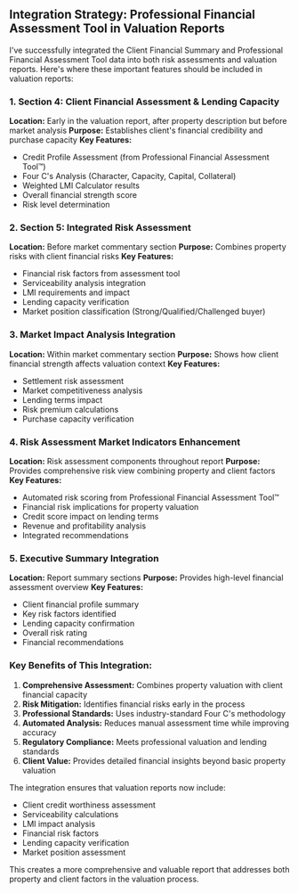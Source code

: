 ## Integration Strategy: Professional Financial Assessment Tool in Valuation Reports

I've successfully integrated the Client Financial Summary and Professional Financial Assessment Tool data into both risk assessments and valuation reports. Here's where these important features should be included in valuation reports:

### 1. **Section 4: Client Financial Assessment & Lending Capacity**
**Location:** Early in the valuation report, after property description but before market analysis
**Purpose:** Establishes client's financial credibility and purchase capacity
**Key Features:**
- Credit Profile Assessment (from Professional Financial Assessment Tool™)
- Four C's Analysis (Character, Capacity, Capital, Collateral)
- Weighted LMI Calculator results
- Overall financial strength score
- Risk level determination

### 2. **Section 5: Integrated Risk Assessment** 
**Location:** Before market commentary section
**Purpose:** Combines property risks with client financial risks
**Key Features:**
- Financial risk factors from assessment tool
- Serviceability analysis integration
- LMI requirements and impact
- Lending capacity verification
- Market position classification (Strong/Qualified/Challenged buyer)

### 3. **Market Impact Analysis Integration**
**Location:** Within market commentary section
**Purpose:** Shows how client financial strength affects valuation context
**Key Features:**
- Settlement risk assessment
- Market competitiveness analysis
- Lending terms impact
- Risk premium calculations
- Purchase capacity verification

### 4. **Risk Assessment Market Indicators Enhancement**
**Location:** Risk assessment components throughout report
**Purpose:** Provides comprehensive risk view combining property and client factors
**Key Features:**
- Automated risk scoring from Professional Financial Assessment Tool™
- Financial risk implications for property valuation
- Credit score impact on lending terms
- Revenue and profitability analysis
- Integrated recommendations

### 5. **Executive Summary Integration**
**Location:** Report summary sections
**Purpose:** Provides high-level financial assessment overview
**Key Features:**
- Client financial profile summary
- Key risk factors identified
- Lending capacity confirmation
- Overall risk rating
- Financial recommendations

### Key Benefits of This Integration:

1. **Comprehensive Assessment:** Combines property valuation with client financial capacity
2. **Risk Mitigation:** Identifies financial risks early in the process
3. **Professional Standards:** Uses industry-standard Four C's methodology
4. **Automated Analysis:** Reduces manual assessment time while improving accuracy
5. **Regulatory Compliance:** Meets professional valuation and lending standards
6. **Client Value:** Provides detailed financial insights beyond basic property valuation

The integration ensures that valuation reports now include:
- Client credit worthiness assessment
- Serviceability calculations
- LMI impact analysis
- Financial risk factors
- Lending capacity verification
- Market position assessment

This creates a more comprehensive and valuable report that addresses both property and client factors in the valuation process.
